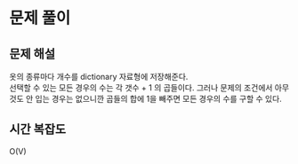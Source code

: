 # 문제 풀이

## 문제 해설
옷의 종류마다 개수를 dictionary 자료형에 저장해준다.
<br> 선택할 수 있는 모든 경우의 수는 각 갯수 + 1 의 곱들이다. 그러나 문제의 조건에서 아무것도 안 입는 경우는 없으니깐 곱들의 합에 1을 빼주면 모든 경우의 수를 구할 수 있다.

## 시간 복잡도
O(V)